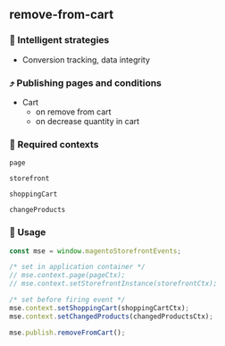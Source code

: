 ## remove-from-cart

### 🤖 Intelligent strategies

-   Conversion tracking, data integrity

### ⤴️ Publishing pages and conditions

-   Cart
    -   on remove from cart
    -   on decrease quantity in cart

### 🛄 Required contexts

`page`

`storefront`

`shoppingCart`

`changeProducts`

### 🔧 Usage

```javascript
const mse = window.magentoStorefrontEvents;

/* set in application container */
// mse.context.page(pageCtx);
// mse.context.setStorefrontInstance(storefrontCtx);

/* set before firing event */
mse.context.setShoppingCart(shoppingCartCtx);
mse.context.setChangedProducts(changedProductsCtx);

mse.publish.removeFromCart();
```

